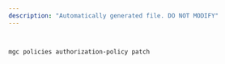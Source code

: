 ```yaml
---
description: "Automatically generated file. DO NOT MODIFY"
---
```


```bash


mgc policies authorization-policy patch

```